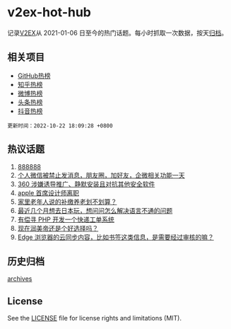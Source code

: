 # v2ex-hot-hub

 记录[V2EX](https://www.v2ex.com/)从 2021-01-06 日至今的热门话题。每小时抓取一次数据，按天[归档](archives)。
 
 ## 相关项目

- [GitHub热榜](https://github.com/lonnyzhang423/github-hot-hub)
- [知乎热榜](https://github.com/lonnyzhang423/zhihu-hot-hub)
- [微博热榜](https://github.com/lonnyzhang423/weibo-hot-hub)
- [头条热榜](https://github.com/lonnyzhang423/toutiao-hot-hub)
- [抖音热榜](https://github.com/lonnyzhang423/douyin-hot-hub)


 `更新时间：2022-10-22 18:09:28 +0800`

## 热议话题

1. [888888](https://www.v2ex.com/t/888888)
1. [个人微信被禁止发消息，朋友圈，加好友，企微相关功能一天](https://www.v2ex.com/t/888945)
1. [360 涉嫌诱导推广、静默安装且对抗其他安全软件](https://www.v2ex.com/t/888856)
1. [apple 首席设计师离职](https://www.v2ex.com/t/888845)
1. [家里老年人说的补缴养老划不划算？](https://www.v2ex.com/t/888891)
1. [最近几个月想去日本玩，想问问怎么解决语言不通的问题](https://www.v2ex.com/t/888911)
1. [有偿寻 PHP 开发一个快递工单系统](https://www.v2ex.com/t/888862)
1. [现在润美帝还是个好选择吗？](https://www.v2ex.com/t/888948)
1. [Edge 浏览器的云同步内容，比如书签这类信息，是需要经过审核的嘛？](https://www.v2ex.com/t/888896)

## 历史归档

[archives](archives)

## License

See the [LICENSE](LICENSE) file for license rights and limitations (MIT).
